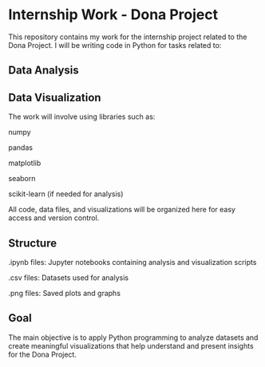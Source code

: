 # Internship Work - Dona Project

This repository contains my work for the internship project related to the Dona Project.
I will be writing code in Python for tasks related to:

## Data Analysis

## Data Visualization


The work will involve using libraries such as:

numpy

pandas

matplotlib

seaborn

scikit-learn (if needed for analysis)



All code, data files, and visualizations will be organized here for easy access and version control.

## Structure

.ipynb files: Jupyter notebooks containing analysis and visualization scripts

.csv files: Datasets used for analysis

.png files: Saved plots and graphs

## Goal

The main objective is to apply Python programming to analyze datasets and create meaningful visualizations that help understand and present insights for the Dona Project.

